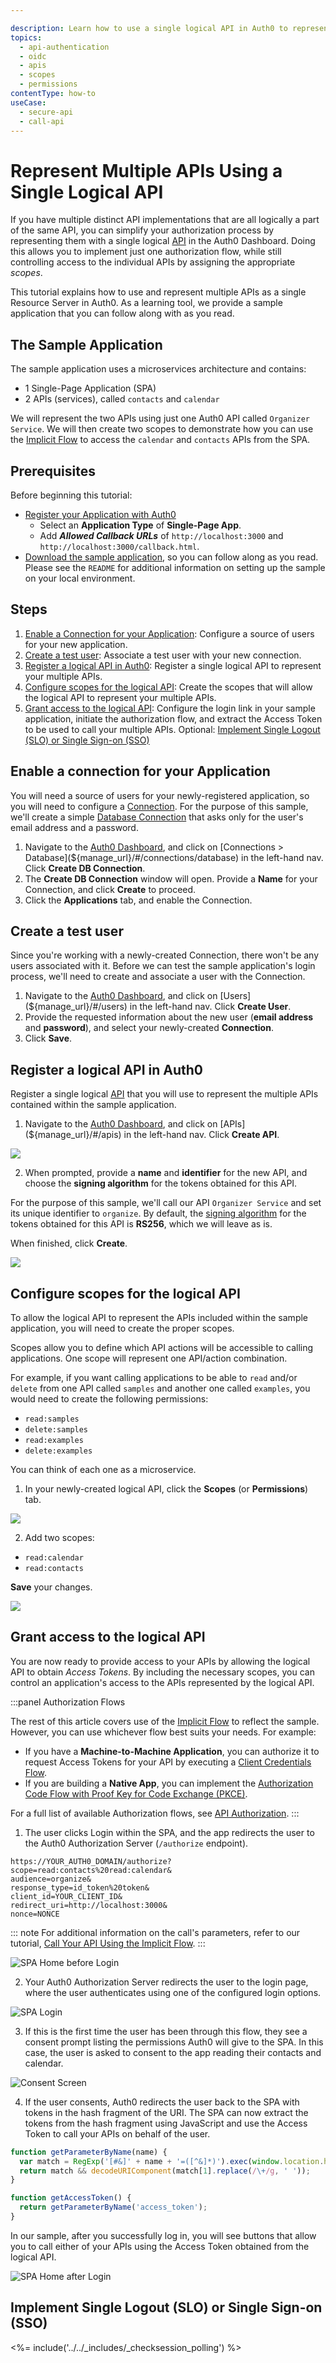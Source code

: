 ```yaml
---

description: Learn how to use a single logical API in Auth0 to represent and control access to multiple APIs.
topics:
  - api-authentication
  - oidc
  - apis
  - scopes
  - permissions
contentType: how-to
useCase:
  - secure-api
  - call-api
---
```


# Represent Multiple APIs Using a Single Logical API

If you have multiple distinct API implementations that are all logically a part of the same API, you can simplify your authorization process by representing them with a single logical [API](/apis) in the Auth0 Dashboard. Doing this allows you to implement just one authorization flow, while still controlling access to the individual APIs by assigning the appropriate <dfn data-key="scope">scopes</dfn>.

This tutorial explains how to use and represent multiple APIs as a single Resource Server in Auth0. As a learning tool, we provide a sample application that you can follow along with as you read.

## The Sample Application

The sample application uses a microservices architecture and contains:

* 1 Single-Page Application (SPA)
* 2 APIs (services), called `contacts` and `calendar`

We will represent the two APIs using just one Auth0 API called `Organizer Service`. We will then create two scopes to demonstrate how you can use the [Implicit Flow](/flows/concepts/implicit) to access the `calendar` and `contacts` APIs from the SPA.

## Prerequisites

Before beginning this tutorial:

* [Register your Application with Auth0](/dashboard/guides/applications/register-app-spa)
  * Select an **Application Type** of **Single-Page App**.
  * Add <dfn data-key="callback">**Allowed Callback URLs**</dfn> of `http://localhost:3000` and `http://localhost:3000/callback.html`.
* [Download the sample application](https://github.com/auth0-samples/auth0-api-auth-implicit-sample), so you can follow along as you read. Please see the `README` for additional information on setting up the sample on your local environment.

## Steps

1. [Enable a Connection for your Application](#enable-a-connection-for-your-application): Configure a source of users for your new application.
2. [Create a test user](#create-a-test-user): Associate a test user with your new connection.
3. [Register a logical API in Auth0](#register-a-logical-api-in-auth0): Register a single logical API to represent your multiple APIs.
4. [Configure scopes for the logical API](#configure-scopes-for-the-logical-API): Create the scopes that will allow the logical API to represent your multiple APIs.
5. [Grant access to the logical API](#grant-access-to-the-logical-api): Configure the login link in your sample application, initiate the authorization flow, and extract the Access Token to be used to call your multiple APIs.
Optional: [Implement Single Logout (SLO) or Single Sign-on (SSO)](#implement-single-log-out-slo-or-single-sign-on-sso)

## Enable a connection for your Application

You will need a source of users for your newly-registered application, so you will need to configure a [Connection](/identityproviders). For the purpose of this sample, we'll create a simple [Database Connection](/connections/database) that asks only for the user's email address and a password.

1. Navigate to the [Auth0 Dashboard](${manage_url}), and click on [Connections > Database](${manage_url}/#/connections/database) in the left-hand nav. Click **Create DB Connection**.
2. The **Create DB Connection** window will open. Provide a **Name** for your Connection, and click **Create** to proceed.
3. Click the **Applications** tab, and enable the Connection.

## Create a test user

Since you're working with a newly-created Connection, there won't be any users associated with it. Before we can test the sample application's login process, we'll need to create and associate a user with the Connection.

1. Navigate to the [Auth0 Dashboard](${manage_url}), and click on [Users](${manage_url}/#/users) in the left-hand nav. Click **Create User**.
2. Provide the requested information about the new user (**email address** and **password**), and select your newly-created **Connection**.
3. Click **Save**.

## Register a logical API in Auth0

Register a single logical [API](/apis) that you will use to represent the multiple APIs contained within the sample application.

1. Navigate to the [Auth0 Dashboard](${manage_url}), and click on [APIs](${manage_url}/#/apis) in the left-hand nav. Click **Create API**.

![](/media/articles/api-auth/tutorials/represent-multiple-apis/dashboard-apis.png)

2. When prompted, provide a **name** and **identifier** for the new API, and choose the **signing algorithm** for the tokens obtained for this API.

For the purpose of this sample, we'll call our API `Organizer Service` and set its unique identifier to `organize`. By default, the [signing algorithm](/tokens/concepts/signing-algorithms) for the tokens obtained for this API is **RS256**, which we will leave as is.

When finished, click **Create**.

![](/media/articles/api-auth/tutorials/represent-multiple-apis/create-new-api.png)

## Configure scopes for the logical API

To allow the logical API to represent the APIs included within the sample application, you will need to create the proper scopes.

Scopes allow you to define which API actions will be accessible to calling applications. One scope will represent one API/action combination. 

For example, if you want calling applications to be able to `read` and/or `delete` from one API called `samples` and another one called `examples`, you would need to create the following permissions:

* `read:samples`
* `delete:samples`
* `read:examples`
* `delete:examples`

You can think of each one as a microservice.

1. In your newly-created logical API, click the **Scopes** (or **Permissions**) tab. 

![](/media/articles/api-auth/tutorials/represent-multiple-apis/scopes-page.png)

2. Add two scopes:

* `read:calendar`
* `read:contacts`

**Save** your changes.

![](/media/articles/api-auth/tutorials/represent-multiple-apis/new-scopes.png)

## Grant access to the logical API

You are now ready to provide access to your APIs by allowing the logical API to obtain <dfn data-key="access-token">Access Tokens</dfn>. By including the necessary scopes, you can control an application's access to the APIs represented by the logical API.

:::panel Authorization Flows

The rest of this article covers use of the [Implicit Flow](/flows/concepts/implicit) to reflect the sample. However, you can use whichever flow best suits your needs. For example:

* If you have a **Machine-to-Machine Application**, you can authorize it to request Access Tokens for your API by executing a [Client Credentials Flow](/flows/concepts/client-credentials).
* If you are building a **Native App**, you can implement the [Authorization Code Flow with Proof Key for Code Exchange (PKCE)](/flows/concepts/auth-code-pkce).

For a full list of available Authorization flows, see [API Authorization](/api-auth).
:::

1. The user clicks Login within the SPA, and the app redirects the user to the Auth0 Authorization Server (`/authorize` endpoint).

```text
https://YOUR_AUTH0_DOMAIN/authorize?
scope=read:contacts%20read:calendar&
audience=organize&
response_type=id_token%20token&
client_id=YOUR_CLIENT_ID&
redirect_uri=http://localhost:3000&
nonce=NONCE
```

::: note
For additional information on the call's parameters, refer to our tutorial, [Call Your API Using the Implicit Flow](/flows/guides/implicit/call-api-implicit#authorize-the-user).
:::

![SPA Home before Login](/media/articles/api-auth/tutorials/represent-multiple-apis/home.png)

2. Your Auth0 Authorization Server redirects the user to the login page, where the user authenticates using one of the configured login options.

![SPA Login](/media/articles/api-auth/tutorials/represent-multiple-apis/lock.png)

3. If this is the first time the user has been through this flow, they see a consent prompt listing the permissions Auth0 will give to the SPA. In this case, the user is asked to consent to the app reading their contacts and calendar.

![Consent Screen](/media/articles/api-auth/tutorials/represent-multiple-apis/consent-screen.png)

4. If the user consents, Auth0 redirects the user back to the SPA with tokens in the hash fragment of the URI. The SPA can now extract the tokens from the hash fragment using JavaScript and use the Access Token to call your APIs on behalf of the user.

```js
function getParameterByName(name) {
  var match = RegExp('[#&]' + name + '=([^&]*)').exec(window.location.hash);
  return match && decodeURIComponent(match[1].replace(/\+/g, ' '));
}

function getAccessToken() {
  return getParameterByName('access_token');
}
```

In our sample, after you successfully log in, you will see buttons that allow you to call either of your APIs using the Access Token obtained from the logical API.

![SPA Home after Login](/media/articles/api-auth/tutorials/represent-multiple-apis/apis.png)


## Implement Single Logout (SLO) or Single Sign-on (SSO)

<%= include('../../_includes/_checksession_polling') %>
